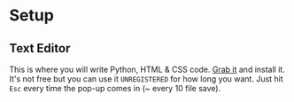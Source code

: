 # Setup

## Text Editor

This is where you will write Python, HTML & CSS code. [Grab it](https://www.sublimetext.com/) and install it. It's not free but you can use it `UNREGISTERED` for how long you want. Just hit `Esc` every time the pop-up comes in (~ every 10 file save).


